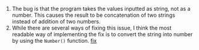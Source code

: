 1. The bug is that the program takes the values inputted as string, not as a number. This causes the result to be concatenation of two strings instead of addition of two numbers.
2. While there are several ways of fixing this issue, I think the most readable way of implementing the fix is to convert the string into number by using the `Number()` function. [fix](fix.PNG)